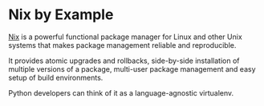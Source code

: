 # Nix by Example

[Nix](http://nixos.org/nix/) is a powerful functional package manager for Linux and other Unix systems that makes package management reliable and reproducible.

It provides atomic upgrades and rollbacks, side-by-side installation of multiple versions of a package, multi-user package management and easy setup of build environments.

Python developers can think of it as a language-agnostic virtualenv.
